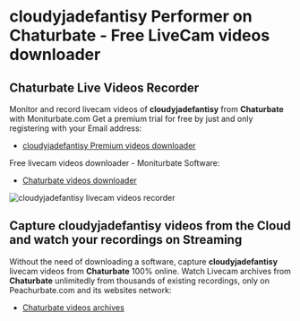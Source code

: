 # cloudyjadefantisy Performer on Chaturbate - Free LiveCam videos downloader

## Chaturbate Live Videos Recorder

Monitor and record livecam videos of **cloudyjadefantisy** from **Chaturbate** with Moniturbate.com
Get a premium trial for free by just and only registering with your Email address:
* [cloudyjadefantisy Premium videos downloader](https://moniturbate.com/request-demo-licence-key.html)

Free livecam videos downloader - Moniturbate Software:
* [Chaturbate videos downloader](https://moniturbate.com/moniturbate-download-software.html)

![cloudyjadefantisy livecam videos recorder](https://peachurnet.com/templates/moniturbate-software.png)


## Capture cloudyjadefantisy videos from the Cloud and watch your recordings on Streaming

Without the need of downloading a software, capture **cloudyjadefantisy** livecam videos from **Chaturbate** 100% online.
Watch Livecam archives from **Chaturbate** unlimitedly from thousands of existing recordings, only on Peachurbate.com and its websites network:
* [Chaturbate videos archives](https://peachurnet.com/)
